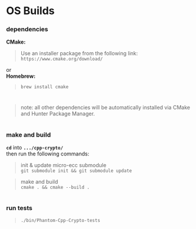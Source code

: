 

# OS Builds

### dependencies

**CMake:**  
> Use an installer package from the following link:  
> ```https://www.cmake.org/download/```

or    
**Homebrew:**  
> `brew install cmake`

#

> note: all other dependencies will be automatically installed via CMake and Hunter Package Manager.

#

### make and build
**`cd`** into **`.../cpp-crypto/`**  
then run the following commands:  
> init & update micro-ecc submodule  
>`git submodule init && git submodule update`

> make and build  
> `cmake . && cmake --build .`

#

### run tests
> `./bin/Phantom-Cpp-Crypto-tests`
